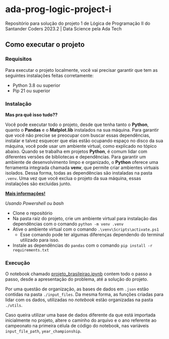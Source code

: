 # ada-prog-logic-project-i
Repositório para solução do projeto 1 de Lógica de Programação II do Santander Coders 2023.2 | Data Science pela Ada Tech

## Como executar o projeto

### Requisitos
Para executar o projeto localmente, você vai precisar garantir que tem as seguintes instalações feitas corretamente:
- Python 3.8 ou superior
- Pip 21 ou superior

### Instalação

**Mas pra quê isso tudo??**

Você pode executar todo o projeto, desde que tenha tanto o **Python**, quanto o **Pandas** e o **Matplot.lib** instalados na sua máquina. Para garantir que você não precise se preocupar com buscar essas dependências, instalar e talvez esquecer que elas estão ocupando espaço no disco da sua máquina, você pode usar um ambiente virtual, como explicado no tópico abaixo.
Quando se trabalha em projetos **Python**, é comum lidar com diferentes versões de bibliotecas e dependências. Para garantir um ambiente de desenvolvimento limpo e organizado, o **Python** oferece uma ferramenta integrada chamada **venv**, que permite criar ambientes virtuais isolados. Dessa forma, todas as dependências são instaladas na pasta `.venv`. Uma vez que você exclua o projeto da sua máquina, essas instalações são excluidas junto.

[**Mais informações!**](https://packaging.python.org/pt-br/latest/guides/installing-using-pip-and-virtual-environments/)

_Usando Powershell ou bash_
- Clone o repositório
- Na pasta raiz do projeto, crie um ambiente virtual para instalação das dependências com o comando `python -m venv .venv`
- Ative o ambiente virtual com o comando `.\venv\Scripts\activate.ps1`
  - Esse comando pode ter algumas diferenças dependendo do terminal utilizado para isso.
- Instale as dependências do `pandas` com o comando `pip install -r requirements.txt`

### Execução
O notebook chamado [projeto_brasileirao.ipynb](./projeto_brasileirao.ipynb) contem todo o passo a passo, desde a apresentação do problema, até a solução do projeto.

Por uma questão de organização, as bases de dados em `.json` estão contidas na pasta `./input_files`. Da mesma forma, as funções criadas para lidar com os dados, utilizadas no _notebook_ estão organizadas na pasta `./utils`.

Caso queira utilizar uma base de dados diferente da que está importada inicialmente no projeto, altere o caminho do arquivo e o ano referente ao campeonato na primeira célula de código do notebook, nas variáveis `input_file_path`, `year_championship`.

